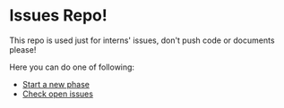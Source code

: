 # Issues Repo!

This repo is used just for interns' issues, don't push code or documents please!

Here you can do one of following:

-   [Start a new phase](https://github.com/Mohaymen-Academy/codestar-intern-issues/issues/new/choose)
-   [Check open issues](https://github.com/Mohaymen-Academy/codestar-intern-issues/issues)